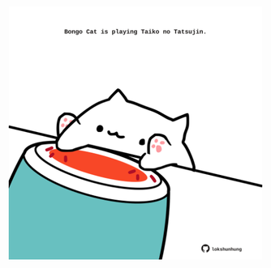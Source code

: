 <!-- built at 10/06/2022, 22:00:56 UTC -->
<p align="center">
  <img width="500" height="500" src="./ReadmeImage.svg">
</p>

